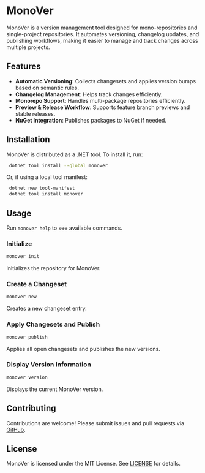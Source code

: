 # MonoVer

MonoVer is a version management tool designed for mono-repositories and single-project repositories. It automates versioning, changelog updates, and publishing workflows, making it easier to manage and track changes across multiple projects.

## Features

- **Automatic Versioning**: Collects changesets and applies version bumps based on semantic rules.
- **Changelog Management**: Helps track changes efficiently.
- **Monorepo Support**: Handles multi-package repositories efficiently.
- **Preview & Release Workflow**: Supports feature branch previews and stable releases.
- **NuGet Integration**: Publishes packages to NuGet if needed.

## Installation

MonoVer is distributed as a .NET tool. To install it, run:

```sh
 dotnet tool install --global monover
```

Or, if using a local tool manifest:

```sh
 dotnet new tool-manifest
 dotnet tool install monover
```

## Usage

Run `monover help` to see available commands.

### Initialize

```sh
monover init
```

Initializes the repository for MonoVer.

### Create a Changeset

```sh
monover new
```

Creates a new changeset entry.

### Apply Changesets and Publish

```sh
monover publish
```

Applies all open changesets and publishes the new versions.

### Display Version Information

```sh
monover version
```

Displays the current MonoVer version.

## Contributing

Contributions are welcome! Please submit issues and pull requests via [GitHub](https://github.com/hoolie/monover).

## License

MonoVer is licensed under the MIT License. See [LICENSE](LICENSE) for details.

